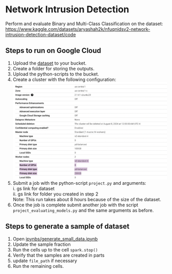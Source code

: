 # Network Intrusion Detection
Perform and evaluate Binary and Multi-Class Classification on the dataset: https://www.kaggle.com/datasets/aryashah2k/nfuqnidsv2-network-intrusion-detection-dataset/code

## Steps to run on Google Cloud
1. Upload the [dataset](https://drive.google.com/file/d/1Rru_t3Sgl415XyhKbu9iRvLl4-xTcXQQ/view?usp=sharing) to your bucket.
2. Create a folder for storing the outputs.
3. Upload the python-scripts to the bucket.
4. Create a cluster with the following configuration: ![cluster_config.png](https://github.com/deepali17043/NetworkIntrusionDetection/blob/main/images/cluster_config.png)
5. Submit a job with the python-script `project.py` and arguments:  
   i. gs link for dataset  
   ii. gs link for folder you created in step 2  
   Note: This run takes about 8 hours because of the size of the dataset.
7. Once the job is complete submit another job with the script `project_evaluating_models.py` and the same arguments as before.

## Steps to generate a sample of dataset
1. Open [ipynbs/generate_small_data.ipynb](https://github.com/deepali17043/NetworkIntrusionDetection/blob/main/ipynbs/generate_small_data.ipynb)
2. Update the sample fraction
3. Run the cells up to the cell `spark.stop()`
4. Verify that the samples are created in parts
5. update `file_path` if necessary
6. Run the remaining cells.
